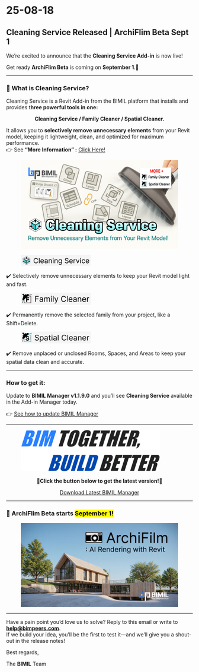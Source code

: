 # 25-08-18

## Cleaning Service Released | ArchiFlim Beta Sept 1

We’re excited to announce that the **Cleaning Service Add-in** is now live!

Get ready **ArchiFlim Beta** is coming on **September 1**.🚀

***

### 📌 **What is** Cleaning Service?

Cleaning Service is a Revit Add-in from the BIMIL platform that installs and provides t**hree powerful tools in one:**

<p align="center"><strong>Cleaning Service / Family Cleaner / Spatial Cleaner.</strong></p>

It allows you to **selectively remove unnecessary elements** from your Revit model, keeping it lightweight, clean, and optimized for maximum performance.\
👉  See **“More Information” :** [Click Here!](../../add-ins/cleaning-service/)

<figure><img src="../../.gitbook/assets/Cleaning Service_썸네일.png" alt=""><figcaption></figcaption></figure>

<div align="left"><figure><img src="../../.gitbook/assets/Cleaning Service.png" alt="" width="188"><figcaption></figcaption></figure></div>

✔️ Selectively remove unnecessary elements to keep your Revit model light and fast.

<div align="left"><figure><img src="../../.gitbook/assets/Family Cleaner (2).png" alt="" width="188"><figcaption></figcaption></figure></div>

✔️ Permanently remove the selected family from your project, like a Shift+Delete.

<div align="left"><figure><img src="../../.gitbook/assets/Spatial Cleaner (2).png" alt="" width="188"><figcaption></figcaption></figure></div>

✔️ Remove unplaced or unclosed Rooms, Spaces, and Areas to keep your spatial data clean and accurate.

***

### How to get it:&#xD;

Update to **BIMIL Manager v1.1.9.0** and you’ll see **Cleaning Service** available in the Add-in Manager today.

👉 [See how to update BIMIL Manager](../../get-started/check-and-update-bimil-manager-version.md)

***

<figure><img src="../../.gitbook/assets/image (1).png" alt="" width="375"><figcaption></figcaption></figure>

<p align="center">🔽<strong>Click the button below to get the latest version!</strong>🔽</p>

<p align="center"> <a href="https://bimil.bimpeers.com/download/latest" class="button primary" data-icon="down-to-bracket">Download Latest BIMIL Manager</a></p>

***

### 🚀 ArchiFlim Beta starts <mark style="background-color:$danger;">September 1!</mark>

<figure><img src="../../.gitbook/assets/Frame 1897 (2) (1).png" alt=""><figcaption></figcaption></figure>

***

Have a pain point you’d love us to solve? Reply to this email or write to [**help@bimpeers.com**](mailto:help@bimpeers.com?subject=undefined\&body=undefined).\
If we build your idea, you’ll be the first to test it—and we’ll give you a shout-out in the release notes!

Best regards,

The **BIMIL** Team
